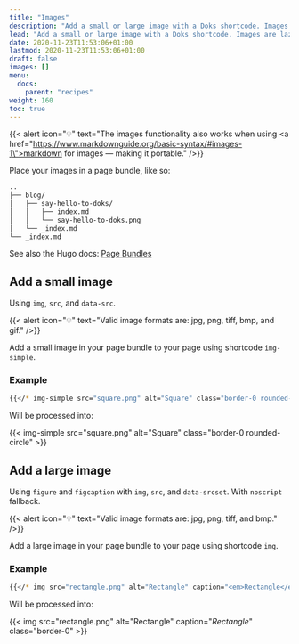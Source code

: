 ```yaml
---
title: "Images"
description: "Add a small or large image with a Doks shortcode. Images are lazyloaded, blurred up, and responsive."
lead: "Add a small or large image with a Doks shortcode. Images are lazyloaded, blurred up, and responsive."
date: 2020-11-23T11:53:06+01:00
lastmod: 2020-11-23T11:53:06+01:00
draft: false
images: []
menu:
  docs:
    parent: "recipes"
weight: 160
toc: true
---
```


{{< alert icon="💡" text="The images functionality also works when using <a href=\"https://www.markdownguide.org/basic-syntax/#images-1\">markdown for images</a> — making it portable." />}}

Place your images in a page bundle, like so:

```bash
..
├── blog/
│   ├── say-hello-to-doks/
│   │   ├── index.md
│   │   └── say-hello-to-doks.png
│   └── _index.md
└── _index.md
```

See also the Hugo docs: [Page Bundles](https://gohugo.io/content-management/page-bundles/)

## Add a small image

Using `img`, `src`, and `data-src`.

{{< alert icon="💡" text="Valid image formats are: jpg, png, tiff, bmp, and gif." />}}

Add a small image in your page bundle to your page using shortcode `img-simple`.

### Example

```bash
{{</* img-simple src="square.png" alt="Square" class="border-0 rounded-circle" */>}}
```

Will be processed into:

{{< img-simple src="square.png" alt="Square" class="border-0 rounded-circle" >}}

## Add a large image

Using `figure` and `figcaption` with `img`, `src`, and `data-srcset`. With `noscript` fallback.

{{< alert icon="💡" text="Valid image formats are: jpg, png, tiff, and bmp." />}}

Add a large image in your page bundle to your page using shortcode `img`.

### Example

```bash
{{</* img src="rectangle.png" alt="Rectangle" caption="<em>Rectangle</em>" class="border-0" */>}}
```

Will be processed into:

{{< img src="rectangle.png" alt="Rectangle" caption="<em>Rectangle</em>" class="border-0" >}}
